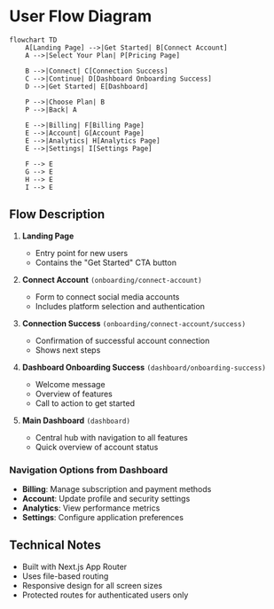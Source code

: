 # User Flow Diagram

```mermaid
flowchart TD
    A[Landing Page] -->|Get Started| B[Connect Account]
    A -->|Select Your Plan| P[Pricing Page]
    
    B -->|Connect| C[Connection Success]
    C -->|Continue| D[Dashboard Onboarding Success]
    D -->|Get Started| E[Dashboard]
    
    P -->|Choose Plan| B
    P -->|Back| A
    
    E -->|Billing| F[Billing Page]
    E -->|Account| G[Account Page]
    E -->|Analytics| H[Analytics Page]
    E -->|Settings| I[Settings Page]
    
    F --> E
    G --> E
    H --> E
    I --> E
```

## Flow Description

1. **Landing Page**
   - Entry point for new users
   - Contains the "Get Started" CTA button

2. **Connect Account** `(onboarding/connect-account)`
   - Form to connect social media accounts
   - Includes platform selection and authentication

3. **Connection Success** `(onboarding/connect-account/success)`
   - Confirmation of successful account connection
   - Shows next steps

4. **Dashboard Onboarding Success** `(dashboard/onboarding-success)`
   - Welcome message
   - Overview of features
   - Call to action to get started

5. **Main Dashboard** `(dashboard)`
   - Central hub with navigation to all features
   - Quick overview of account status

### Navigation Options from Dashboard

- **Billing**: Manage subscription and payment methods
- **Account**: Update profile and security settings
- **Analytics**: View performance metrics
- **Settings**: Configure application preferences

## Technical Notes

- Built with Next.js App Router
- Uses file-based routing
- Responsive design for all screen sizes
- Protected routes for authenticated users only
